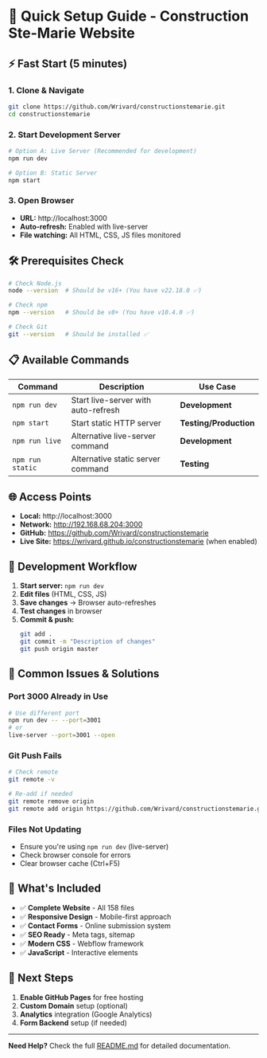# 🚀 Quick Setup Guide - Construction Ste-Marie Website

## ⚡ Fast Start (5 minutes)

### **1. Clone & Navigate**
```bash
git clone https://github.com/Wrivard/constructionstemarie.git
cd constructionstemarie
```

### **2. Start Development Server**
```bash
# Option A: Live Server (Recommended for development)
npm run dev

# Option B: Static Server
npm start
```

### **3. Open Browser**
- **URL:** http://localhost:3000
- **Auto-refresh:** Enabled with live-server
- **File watching:** All HTML, CSS, JS files monitored

## 🛠️ Prerequisites Check

```bash
# Check Node.js
node --version  # Should be v16+ (You have v22.18.0 ✅)

# Check npm
npm --version   # Should be v8+ (You have v10.4.0 ✅)

# Check Git
git --version   # Should be installed ✅
```

## 📋 Available Commands

| Command | Description | Use Case |
|---------|-------------|----------|
| `npm run dev` | Start live-server with auto-refresh | **Development** |
| `npm start` | Start static HTTP server | **Testing/Production** |
| `npm run live` | Alternative live-server command | **Development** |
| `npm run static` | Alternative static server command | **Testing** |

## 🌐 Access Points

- **Local:** http://localhost:3000
- **Network:** http://192.168.68.204:3000
- **GitHub:** https://github.com/Wrivard/constructionstemarie
- **Live Site:** https://wrivard.github.io/constructionstemarie (when enabled)

## 🔄 Development Workflow

1. **Start server:** `npm run dev`
2. **Edit files** (HTML, CSS, JS)
3. **Save changes** → Browser auto-refreshes
4. **Test changes** in browser
5. **Commit & push:**
   ```bash
   git add .
   git commit -m "Description of changes"
   git push origin master
   ```

## 🚨 Common Issues & Solutions

### **Port 3000 Already in Use**
```bash
# Use different port
npm run dev -- --port=3001
# or
live-server --port=3001 --open
```

### **Git Push Fails**
```bash
# Check remote
git remote -v

# Re-add if needed
git remote remove origin
git remote add origin https://github.com/Wrivard/constructionstemarie.git
```

### **Files Not Updating**
- Ensure you're using `npm run dev` (live-server)
- Check browser console for errors
- Clear browser cache (Ctrl+F5)

## 📱 What's Included

- ✅ **Complete Website** - All 158 files
- ✅ **Responsive Design** - Mobile-first approach
- ✅ **Contact Forms** - Online submission system
- ✅ **SEO Ready** - Meta tags, sitemap
- ✅ **Modern CSS** - Webflow framework
- ✅ **JavaScript** - Interactive elements

## 🎯 Next Steps

1. **Enable GitHub Pages** for free hosting
2. **Custom Domain** setup (optional)
3. **Analytics** integration (Google Analytics)
4. **Form Backend** setup (if needed)

---

**Need Help?** Check the full [README.md](README.md) for detailed documentation.
